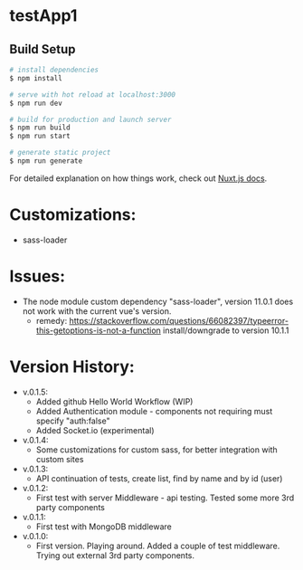 # testApp1

## Build Setup

```bash
# install dependencies
$ npm install

# serve with hot reload at localhost:3000
$ npm run dev

# build for production and launch server
$ npm run build
$ npm run start

# generate static project
$ npm run generate
```

For detailed explanation on how things work, check out [Nuxt.js docs](https://nuxtjs.org).

Customizations:
===============
- sass-loader

Issues:
=======
- The node module custom dependency "sass-loader", version 11.0.1 does not work with the current vue's version.
  - remedy: https://stackoverflow.com/questions/66082397/typeerror-this-getoptions-is-not-a-function install/downgrade to version 10.1.1

Version History:
================
* v.0.1.5:
  - Added github Hello World Workflow (WIP)
  - Added Authentication module - components not requiring must specify "auth:false"
  - Added Socket.io (experimental)
* v.0.1.4:
  - Some customizations for custom sass, for better integration with custom sites
* v.0.1.3:
  - API continuation of tests, create list, find by name and by id (user)
* v.0.1.2:
  - First test with server Middleware - api testing. Tested some more 3rd party components
* v.0.1.1:
  - First test with MongoDB middleware
* v.0.1.0:
  - First version. Playing around. Added a couple of test middleware. Trying out external 3rd party components.
